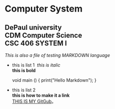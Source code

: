 
Computer System
=====
DePaul university    
CDM Computer Science     
CSC 406 SYSTEM I
-----
*This is also a file of testing MARKDOWN language*      

* this is list 1  
*this is italic*       
**this is bold**    


    void main ()
    {
    print("Hello Markdown");
    }

* this is list 2     
**this is how to make it a link**    
[THIS IS MY GitGub](https://github.com/newlifehaonan)。


